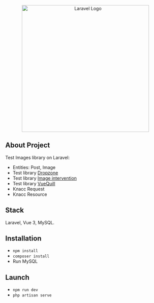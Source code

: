 <p align="center"><a href="https://laravel.com" target="_blank"><img src="https://raw.githubusercontent.com/laravel/art/master/logo-lockup/5%20SVG/2%20CMYK/1%20Full%20Color/laravel-logolockup-cmyk-red.svg" width="400" alt="Laravel Logo"></a></p>

## About Project

Test Images library on Laravel:

- Entities: Post, Image
- Test library [Dropzone](https://www.dropzone.dev/)
- Test library [Image intervention](https://image.intervention.io/v2/introduction/installation)  
- Test library [VueQuill](https://vueup.github.io/vue-quill/)  
- Класс Request
- Класс Resource

## Stack

Laravel, Vue 3, MySQL.

## Installation

- <code>npm install</code>
- <code>composer install</code>
- Run MySQL

## Launch

- <code>npm run dev</code>
- <code>php artisan serve</code>
